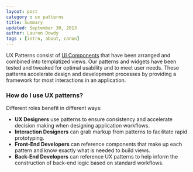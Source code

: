 ```yaml
---
layout: post
category : ux patterns
title: Summary
updated: September 30, 2013
author: Lauren Dowdy
tags : [intro, about, canon]
---
```


<div class="rs-row">
  <div>
	<p>UX Patterns consist of <a href="{{site.baseurl}}/ui-components/">UI Components</a> that have been arranged and combined into templatized views. Our patterns and widgets have been tested and tweaked for optimal usability and to meet user needs. These patterns accelerate design and development processes by providing a framework for most interactions in an application. </p>
    <h3>How do I use UX patterns?</h3>
    <p class="max-width-large">Different roles benefit in different ways:</p>
	    <ul>
	    	<li><strong>UX Designers</strong> use patterns to ensure consistency and accelerate decision making when designing application workflows.</li>
		    <li><strong>Interaction Designers</strong> can grab markup from patterns to facilitate rapid prototyping.</li>
		    <li><strong>Front-End Developers</strong> can reference components that make up each pattern and know exactly what is needed to build views.</li>
		    <li><strong>Back-End Developers</strong> can reference UX patterns to help inform the construction of back-end logic based on standard workflows.</li>
	  	</ul>
  </div>
</div>
